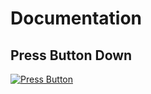 
<h1> Documentation </h1>

<h2>Press Button Down</h2>

[![Press Button ](https://media.istockphoto.com/id/177408872/photo/green-3d-button-isolated.jpg?s=612x612&w=0&k=20&c=cKd9Fx_xaXhgs_xFT_dj6MZEM1wkgR7Z-ccbJdG2_G4=)](https://docs.jupyter.org/en/latest/)

